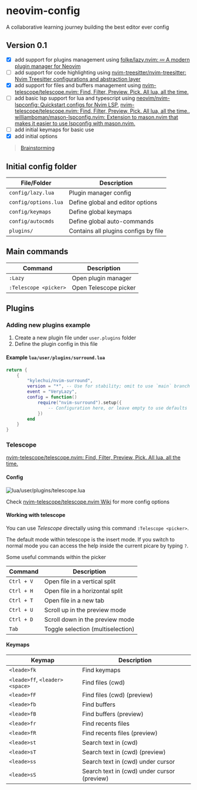 # neovim-config

A collaborative learning journey building the best editor ever config

## Version 0.1

- [x] add support for plugins management using [folke/lazy.nvim: 💤 A modern plugin manager for Neovim](https://github.com/folke/lazy.nvim)
- [ ] add support for code highlighting using [nvim-treesitter/nvim-treesitter: Nvim Treesitter configurations and abstraction layer](https://github.com/nvim-treesitter/nvim-treesitter)
- [x] add support for files and buffers management using [nvim-telescope/telescope.nvim: Find, Filter, Preview, Pick. All lua, all the time.](https://github.com/nvim-telescope/telescope.nvim)
- [ ] add basic lsp support for lua and typescript using [neovim/nvim-lspconfig: Quickstart configs for Nvim LSP](https://github.com/neovim/nvim-lspconfig), [nvim-telescope/telescope.nvim: Find, Filter, Preview, Pick. All lua, all the time.](https://github.com/nvim-telescope/telescope.nvim), [williamboman/mason-lspconfig.nvim: Extension to mason.nvim that makes it easier to use lspconfig with mason.nvim.](https://github.com/williamboman/mason-lspconfig.nvim)
- [ ] add initial keymaps for basic use
- [x] add initial options

> [Brainstorming](https://coggle.it/diagram/ZfMSVag04DCRThjz/t/neovim-config)

## Initial config folder

| File/Folder | Description |
| --- | --- |
| `config/lazy.lua` | Plugin manager config |
| `config/options.lua` | Define global and editor options |
| `config/keymaps` | Define global keymaps |
| `config/autocmds` | Define global auto-commands |
| `plugins/` | Contains all plugins configs by file |
 

## Main commands

| Command | Description         |
| ------- | ------------------- |
| `:Lazy` | Open plugin manager |
| `:Telescope <picker>` | Open Telescope picker |

## Plugins

### Adding new plugins example

1. Create a new plugin file under `user.plugins` folder
2. Define the plugin config in this file

#### Example `lua/user/plugins/surround.lua`

```lua
return {
    {
        "kylechui/nvim-surround",
        version = "*", -- Use for stability; omit to use `main` branch for the latest features
        event = "VeryLazy",
        config = function()
            require("nvim-surround").setup({
                -- Configuration here, or leave empty to use defaults
            })
        end
    }
}
```

### Telescope
[nvim-telescope/telescope.nvim: Find, Filter, Preview, Pick. All lua, all the time.](https://github.com/nvim-telescope/telescope.nvim)

#### Config

![lua/user/plugins/telescope.lua](./lua/user/plugins/telescope.lua)

Check [nvim-telescope/telescope.nvim Wiki](https://github.com/nvim-telescope/telescope.nvim/wiki) for more config options

#### Working with telescope

You can use *Telescope* directally using this command `:Telescope <picker>`.

The default mode within telescope is the insert mode. If you switch to normal mode you can access the help inside the current picare by typing `?`.

Some useful commands within the picker

| Command | Description |
| --- | --- |
| `Ctrl + V` | Open file in a vertical split |
| `Ctrl + H` | Open file in a horizontal split |
| `Ctrl + T` | Open file in a new tab|
| `Ctrl + U` | Scroll up in the preview mode |
| `Ctrl + D` | Scroll down in the preview mode |
| `Tab` | Toggle selection (multiselection) |

#### Keymaps

| Keymap | Description |
| --- | --- |
| `<leade>fk` | Find keymaps |
| `<leade>ff`, `<leader><space>` | Find files (cwd) |
| `<leade>fF` | Find files (cwd) (preview) |
| `<leade>fb` | Find buffers |
| `<leade>fB` | Find buffers (preview) |
| `<leade>fr` | Find recents files |
| `<leade>fR` | Find recents files (preview) |
| `<leade>st` | Search text in (cwd) |
| `<leade>sT` | Search text in (cwd) (preview) |
| `<leade>ss` | Search text in (cwd) under cursor |
| `<leade>sS` | Search text in (cwd) under cursor (preview) |

